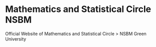 # Mathematics and Statistical Circle NSBM

Official Website of Mathematics and Statistical Circle > NSBM Green University
